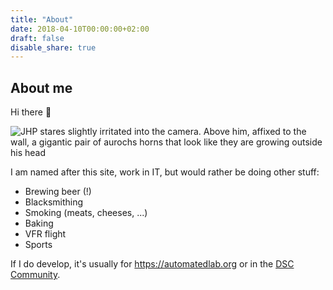 ```yaml
---
title: "About"
date: 2018-04-10T00:00:00+02:00
draft: false
disable_share: true
---
```


## About me

Hi there :wave:

![JHP stares slightly irritated into the camera. Above him, affixed to the wall, a gigantic pair of aurochs horns that look like they are growing outside his head](/img/jhp.png)

I am named after this site, work in IT, but would rather be doing other stuff:
- Brewing beer (!)
- Blacksmithing
- Smoking (meats, cheeses, ...)
- Baking
- VFR flight
- Sports

If I do develop, it's usually for <https://automatedlab.org> or in the [DSC Community](https://dsccommunity.org).
